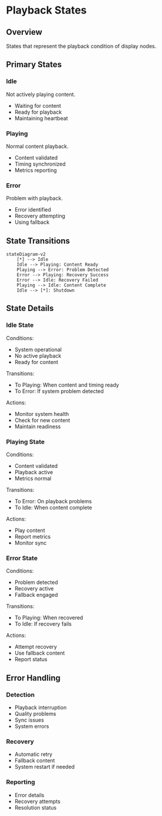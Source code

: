 # Playback States

## Overview
States that represent the playback condition of display nodes.

## Primary States

### Idle
Not actively playing content.
- Waiting for content
- Ready for playback
- Maintaining heartbeat

### Playing
Normal content playback.
- Content validated
- Timing synchronized
- Metrics reporting

### Error
Problem with playback.
- Error identified
- Recovery attempting
- Using fallback

## State Transitions

```mermaid
stateDiagram-v2
    [*] --> Idle
    Idle --> Playing: Content Ready
    Playing --> Error: Problem Detected
    Error --> Playing: Recovery Success
    Error --> Idle: Recovery Failed
    Playing --> Idle: Content Complete
    Idle --> [*]: Shutdown
```

## State Details

### Idle State
Conditions:
- System operational
- No active playback
- Ready for content

Transitions:
- To Playing: When content and timing ready
- To Error: If system problem detected

Actions:
- Monitor system health
- Check for new content
- Maintain readiness

### Playing State
Conditions:
- Content validated
- Playback active
- Metrics normal

Transitions:
- To Error: On playback problems
- To Idle: When content complete

Actions:
- Play content
- Report metrics
- Monitor sync

### Error State
Conditions:
- Problem detected
- Recovery active
- Fallback engaged

Transitions:
- To Playing: When recovered
- To Idle: If recovery fails

Actions:
- Attempt recovery
- Use fallback content
- Report status

## Error Handling

### Detection
- Playback interruption
- Quality problems
- Sync issues
- System errors

### Recovery
- Automatic retry
- Fallback content
- System restart if needed

### Reporting
- Error details
- Recovery attempts
- Resolution status